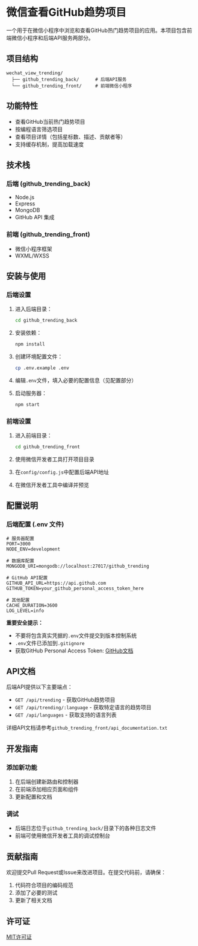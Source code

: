 # 微信查看GitHub趋势项目

一个用于在微信小程序中浏览和查看GitHub热门趋势项目的应用。本项目包含前端微信小程序和后端API服务两部分。

## 项目结构

```
wechat_view_trending/
  ├── github_trending_back/      # 后端API服务
  └── github_trending_front/     # 前端微信小程序
```

## 功能特性

- 查看GitHub当前热门趋势项目
- 按编程语言筛选项目
- 查看项目详情（包括星标数、描述、贡献者等）
- 支持缓存机制，提高加载速度

## 技术栈

### 后端 (github_trending_back)
- Node.js
- Express
- MongoDB
- GitHub API 集成

### 前端 (github_trending_front)
- 微信小程序框架
- WXML/WXSS

## 安装与使用

### 后端设置

1. 进入后端目录：
   ```bash
   cd github_trending_back
   ```

2. 安装依赖：
   ```bash
   npm install
   ```

3. 创建环境配置文件：
   ```bash
   cp .env.example .env
   ```
   
4. 编辑`.env`文件，填入必要的配置信息（见配置部分）

5. 启动服务器：
   ```bash
   npm start
   ```

### 前端设置

1. 进入前端目录：
   ```bash
   cd github_trending_front
   ```

2. 使用微信开发者工具打开项目目录

3. 在`config/config.js`中配置后端API地址

4. 在微信开发者工具中编译并预览

## 配置说明

### 后端配置 (.env 文件)

```
# 服务器配置
PORT=3000
NODE_ENV=development

# 数据库配置
MONGODB_URI=mongodb://localhost:27017/github_trending

# GitHub API配置
GITHUB_API_URL=https://api.github.com
GITHUB_TOKEN=your_github_personal_access_token_here

# 其他配置
CACHE_DURATION=3600
LOG_LEVEL=info
```

**重要安全提示：**
- 不要将包含真实凭据的`.env`文件提交到版本控制系统
- `.env`文件已添加到`.gitignore`
- 获取GitHub Personal Access Token: [GitHub文档](https://docs.github.com/en/authentication/keeping-your-account-and-data-secure/creating-a-personal-access-token)

## API文档

后端API提供以下主要端点：

- `GET /api/trending` - 获取GitHub趋势项目
- `GET /api/trending/:language` - 获取特定语言的趋势项目
- `GET /api/languages` - 获取支持的语言列表

详细API文档请参考`github_trending_front/api_documentation.txt`

## 开发指南

### 添加新功能

1. 在后端创建新路由和控制器
2. 在前端添加相应页面和组件
3. 更新配置和文档

### 调试

- 后端日志位于`github_trending_back/`目录下的各种日志文件
- 前端可使用微信开发者工具的调试控制台

## 贡献指南

欢迎提交Pull Request或Issue来改进项目。在提交代码前，请确保：

1. 代码符合项目的编码规范
2. 添加了必要的测试
3. 更新了相关文档

## 许可证

[MIT许可证](LICENSE)
